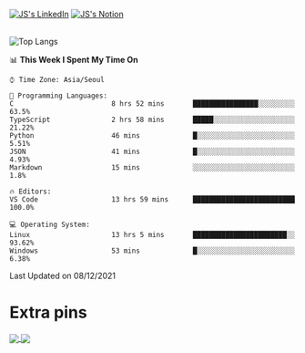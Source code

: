 
[![JS's LinkedIn](https://img.shields.io/badge/LinkedIn-blue?style=for-the-badge&logo=linkedin)](https://www.linkedin.com/in/jaeseung-lee-5a2a32139/) 
[![JS's Notion](https://img.shields.io/badge/Notion-black?style=for-the-badge&logo=notion)](https://bit.ly/ljswiki1) <br><br>
<!-- ![JS's GitHub stats](https://github-readme-stats-lemon-five.vercel.app/api?username=tkxkd0159&hide=contribs,prs,stars,issues&show_icons=true&theme=react&include_all_commits=true)   -->
![Top Langs](https://github-readme-stats-lemon-five.vercel.app/api/top-langs/?username=tkxkd0159&layout=compact&hide=jupyter%20notebook,scss,html,css&langs_count=10)  


<!--START_SECTION:waka-->
📊 **This Week I Spent My Time On** 

```text
⌚︎ Time Zone: Asia/Seoul

💬 Programming Languages: 
C                        8 hrs 52 mins       ████████████████░░░░░░░░░   63.5% 
TypeScript               2 hrs 58 mins       █████░░░░░░░░░░░░░░░░░░░░   21.22% 
Python                   46 mins             █░░░░░░░░░░░░░░░░░░░░░░░░   5.51% 
JSON                     41 mins             █░░░░░░░░░░░░░░░░░░░░░░░░   4.93% 
Markdown                 15 mins             ░░░░░░░░░░░░░░░░░░░░░░░░░   1.8%

🔥 Editors: 
VS Code                  13 hrs 59 mins      █████████████████████████   100.0%

💻 Operating System: 
Linux                    13 hrs 5 mins       ███████████████████████░░   93.62% 
Windows                  53 mins             █░░░░░░░░░░░░░░░░░░░░░░░░   6.38%

```


 Last Updated on 08/12/2021
<!--END_SECTION:waka-->

# Extra pins
<a href="https://github.com/tkxkd0159/go-chain">
  <img align="center" src="https://github-readme-stats-lemon-five.vercel.app/api/pin/?username=tkxkd0159&repo=go-chain&theme=react" />
</a>
<a href="https://github.com/tkxkd0159/dsalgo">
  <img align="center" src="https://github-readme-stats-lemon-five.vercel.app/api/pin/?username=tkxkd0159&repo=dsalgo&theme=react" />
</a>

<!---
- 🔭 I’m currently working on ...
- 🌱 I’m currently learning blockchain and distributed network
- 👯 I’m looking to collaborate on ...
- 🤔 I’m looking for help with ...
- 💬 Ask me about ...
- 📫 How to reach me: ...
- 😄 Pronouns: ...
- ⚡ Fun fact: ...
-->

